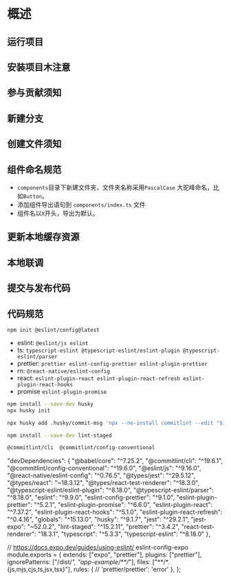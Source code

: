 
# 概述

## 运行项目

## 安装项目木注意

## 参与贡献须知

## 新建分支

## 创建文件须知

## 组件命名规范
- `components`目录下新建文件夹，文件夹名称采用`PascalCase` 大驼峰命名，比如`Button`。
- 添加组件导出语句到 `components/index.ts` 文件
- 组件名以`X`开头，导出为默认。

## 更新本地缓存资源

## 本地联调

## 提交与发布代码

## 代码规范
`npm init @eslint/config@latest`

- eslint: `@eslint/js eslint`
- ts: `typescript-eslint @typescript-eslint/eslint-plugin @typescript-eslint/parser`
- prettier: `prettier eslint-config-prettier eslint-plugin-prettier`
- rn: `@react-native/eslint-config`
- react: `eslint-plugin-react eslint-plugin-react-refresh eslint-plugin-react-hooks`
- promise `eslint-plugin-promise`

```bash
npm install --save-dev husky
npx husky init

npx husky add .husky/commit-msg 'npx --no-install commitlint --edit "$1"'

npm install --save-dev lint-staged

@commitlint/cli  @commitlint/config-conventional
```


"devDependencies": {
    "@babel/core": "^7.25.2",
    "@commitlint/cli": "^19.6.1",
    "@commitlint/config-conventional": "^19.6.0",
    "@eslint/js": "^9.16.0",
    "@react-native/eslint-config": "^0.76.5",
    "@types/jest": "^29.5.12",
    "@types/react": "~18.3.12",
    "@types/react-test-renderer": "^18.3.0",
    "@typescript-eslint/eslint-plugin": "^8.18.0",
    "@typescript-eslint/parser": "^8.18.0",
    "eslint": "^9.9.0",
    "eslint-config-prettier": "^9.1.0",
    "eslint-plugin-prettier": "^5.2.1",
    "eslint-plugin-promise": "^6.6.0",
    "eslint-plugin-react": "^7.37.2",
    "eslint-plugin-react-hooks": "^5.1.0",
    "eslint-plugin-react-refresh": "^0.4.16",
    "globals": "^15.13.0",
    "husky": "^9.1.7",
    "jest": "^29.2.1",
    "jest-expo": "~52.0.2",
    "lint-staged": "^15.2.11",
    "prettier": "^3.4.2",
    "react-test-renderer": "18.3.1",
    "typescript": "^5.3.3",
    "typescript-eslint": "^8.18.0"
  },


  // https://docs.expo.dev/guides/using-eslint/
eslint-config-expo
module.exports = {
  extends: ["expo", "prettier"],
  plugins: ["prettier"],
  ignorePatterns: ["/dist/*", "app-example/**/*"],
  files: ["**/*.{js,mjs,cjs,ts,jsx,tsx}"],
  rules: {
    // 'prettier/prettier': 'error'
  },
};
